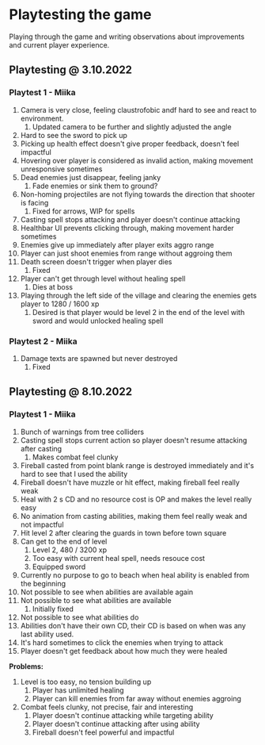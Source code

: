 # Playtesting the game
Playing through the game and writing observations about improvements and current player experience.

## Playtesting @ 3.10.2022
### Playtest 1 - Miika
1. Camera is very close, feeling claustrofobic andf hard to see and react to environment.
   1. Updated camera to be further and slightly adjusted the angle
2. Hard to see the sword to pick up
3. Picking up health effect doesn't give proper feedback, doesn't feel impactful
4. Hovering over player is considered as invalid action, making movement unresponsive sometimes
5. Dead enemies just disappear, feeling janky
   1. Fade enemies or sink them to ground?
6. Non-homing projectiles are not flying towards the direction that shooter is facing
   1. Fixed for arrows, WIP for spells
7. Casting spell stops attacking and player doesn't continue attacking
8. Healthbar UI prevents clicking through, making movement harder sometimes
9. Enemies give up immediately after player exits aggro range
10. Player can just shoot enemies from range without aggroing them
11. Death screen doesn't trigger when player dies
    1.  Fixed
12. Player can't get through level without healing spell
    1.  Dies at boss
13. Playing through the left side of the village and clearing the enemies gets player to 1280 / 1600 xp
    1.  Desired is that player would be level 2 in the end of the level with sword and would unlocked healing spell

### Playtest 2 - Miika
1. Damage texts are spawned but never destroyed
   1. Fixed

## Playtesting @ 8.10.2022
### Playtest 1 - Miika
1. Bunch of warnings from tree colliders
2. Casting spell stops current action so player doesn't resume attacking after casting
   1. Makes combat feel clunky
3. Fireball casted from point blank range is destroyed immediately and it's hard to see that I used the ability
4. Fireball doesn't have muzzle or hit effect, making fireball feel really weak
5. Heal with 2 s CD and no resource cost is OP and makes the level really easy
6. No animation from casting abilities, making them feel really weak and not impactful
7. Hit level 2 after clearing the guards in town before town square
8. Can get to the end of level
   1. Level 2, 480 / 3200 xp
   2. Too easy with current heal spell, needs resouce cost
   3. Equipped sword
9. Currently no purpose to go to beach when heal ability is enabled from the beginning
10. Not possible to see when abilities are available again
11. Not possible to see what abilities are available
    1.  Initially fixed
12. Not possible to see what abilities do
13. Abilities don't have their own CD, their CD is based on when was any last ability used.
14. It's hard sometimes to click the enemies when trying to attack
15. Player doesn't get feedback about how much they were healed

**Problems:**
1. Level is too easy, no tension building up
   1. Player has unlimited healing
   2. Player can kill enemies from far away without enemies aggroing
2. Combat feels clunky, not precise, fair and interesting
   1. Player doesn't continue attacking while targeting ability
   2. Player doesn't continue attacking after using ability
   3. Fireball doesn't feel powerful and impactful